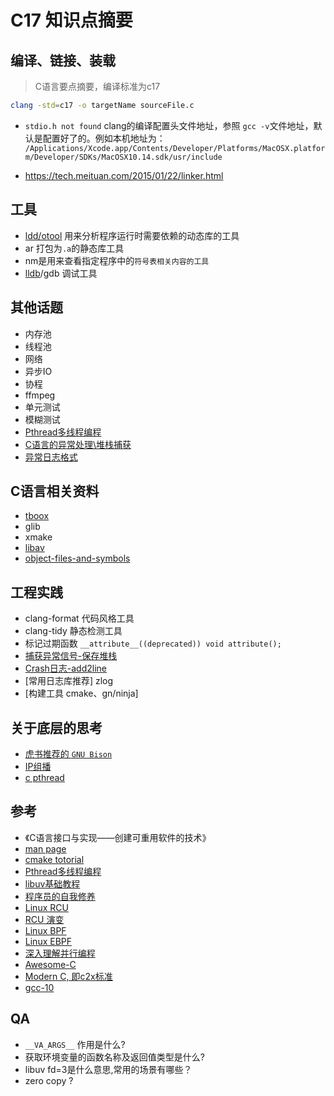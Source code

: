 # C17 知识点摘要

## 编译、链接、装载

>C语言要点摘要，编译标准为c17

```bash
clang -std=c17 -o targetName sourceFile.c
```

- `stdio.h not found`
clang的编译配置头文件地址，参照 `gcc -v`文件地址，默认是配置好了的。例如本机地址为：
`/Applications/Xcode.app/Contents/Developer/Platforms/MacOSX.platform/Developer/SDKs/MacOSX10.14.sdk/usr/include`

- https://tech.meituan.com/2015/01/22/linker.html

## 工具

- [ldd/otool](https://blog.csdn.net/delphiwcdj/article/details/25541397) 用来分析程序运行时需要依赖的动态库的工具
- ar 打包为`.a`的静态库工具
- nm是用来查看指定程序中的`符号表相关内容的工具`
- [lldb](https://southpeak.github.io/2015/01/25/tool-lldb/)/gdb 调试工具

## 其他话题

- 内存池
- 线程池
- 网络
- 异步IO
- 协程
- ffmpeg
- 单元测试
- 模糊测试
- [Pthread多线程编程](https://imzlp.me/posts/58408/)
- [C语言的异常处理\堆栈捕获](http://www.cnblogs.com/hazir/p/c_setjmp_longjmp.html)
- [异常日志格式](http://dwarfstd.org/)

## C语言相关资料

- [tboox](https://tboox.org/cn/)
- glib
- xmake
- [libav](https://github.com/leandromoreira/ffmpeg-libav-tutorial)
- [object-files-and-symbols](http://nickdesaulniers.github.io/blog/2016/08/13/object-files-and-symbols/)

## 工程实践

- clang-format 代码风格工具
- clang-tidy 静态检测工具
- 标记过期函数 `__attribute__((deprecated)) void attribute();`
- [捕获异常信号-保存堆栈](https://gist.github.com/jvranish/4441299)
- [Crash日志-add2line](http://wiki.dreamrunner.org/public_html/Linux/addr2line-usage.html)
- [常用日志库推荐] zlog
- [构建工具 cmake、gn/ninja]

## 关于底层的思考

- [虎书推荐的 `GNU Bison`]()
- [IP组播](http://www.tldp.org/HOWTO/Multicast-HOWTO-2.html)
- [c pthread](http://www.csc.villanova.edu/~mdamian/threads/posixthreads.html)

## 参考

- 《C语言接口与实现——创建可重用软件的技术》
- [man page](https://www.unix.com/man-page-repository.php)
- [cmake totorial](https://github.com/Campanula/CMake-tutorial)
- [Pthread多线程编程](https://randu.org/tutorials/threads/#resources)
- [libuv基础教程](https://luohaha.github.io/Chinese-uvbook/source/introduction.html)
- [程序员的自我修养](https://book.douban.com/subject/3652388/)
- [Linux RCU](http://chengqian90.com/Linux%E5%86%85%E6%A0%B8/Linux-RCU%E9%94%81%E6%9C%BA%E5%88%B6.html)
- [RCU 演变](https://blog.csdn.net/dog250/article/details/5303424)
- [Linux BPF](https://zh.wikipedia.org/wiki/BPF)
- [Linux EBPF](https://blog.csdn.net/ljy1988123/article/details/50444693)
- [深入理解并行编程](https://book.douban.com/subject/27078711/)
- [Awesome-C](https://notabug.org/koz.ross/awesome-c#frameworks)
- [Modern C, 即c2x标准](https://icps.icube.unistra.fr/img_auth.php/4/48/ModernC-obsolete.pdf)
- [gcc-10](https://www.gnu.org/software/gcc/gcc-10/changes.html)

## QA

- `__VA_ARGS__` 作用是什么?
- 获取环境变量的函数名称及返回值类型是什么?
- libuv fd=3是什么意思,常用的场景有哪些？
- zero copy ?
